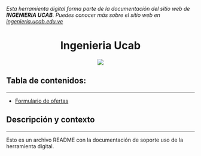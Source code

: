 *Esta herramienta digital forma parte de la documentación del sitio web de **INGENIERIA UCAB**. Puedes conocer más sobre el sitio web en [ingenieria.ucab.edu.ve](https://ingenieria.ucab.edu.ve/)*

<h1 align="center"> Ingenieria Ucab</h1>
<p align="center"><img src="https://ingenieria.ucab.edu.ve/informatica/wp-content/uploads/sites/4/2021/12/ucab-emblem-ing-02.png"/></p> 

## Tabla de contenidos:
---

- [Formulario de ofertas](docs/formulario-de-oferta.md)

## Descripción y contexto
---
Esto es un archivo README con la documentación de soporte uso de la herramienta digital. 

